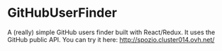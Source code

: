 # GitHubUserFinder
A (really) simple GitHub users finder built with React/Redux. It uses the GitHub public API.
You can try it here: http://spozio.cluster014.ovh.net/

